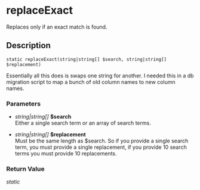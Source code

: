 # replaceExact
Replaces only if an exact match is found.

## Description
`static replaceExact(string|string[] $search, string|string[] $replacement)`

Essentially all this does is swaps one string for another.
I needed this in a db migration script to map a bunch of
old column names to new column names.

### Parameters
* _string|string[]_ __$search__  
Either a single search term or
an array of search terms.

* _string|string[]_ __$replacement__  
Must be the same length as $search.
So if you provide a single search
term, you must provide a single
replacement, if you provide 10
search terms you must provide 10
replacements.


### Return Value
_static_